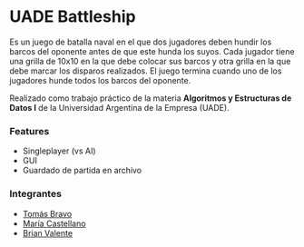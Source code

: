 # UADE Battleship

Es un juego de batalla naval en el que dos jugadores deben hundir los barcos del oponente antes de que este hunda los suyos. Cada jugador tiene una grilla de 10x10 en la que debe colocar sus barcos y otra grilla en la que debe marcar los disparos realizados. El juego termina cuando uno de los jugadores hunde todos los barcos del oponente.

Realizado como trabajo práctico de la materia **Algoritmos y Estructuras de Datos I** de la Universidad Argentina de la Empresa (UADE).

### Features
- Singleplayer (vs AI)
- GUI
- Guardado de partida en archivo

### Integrantes
- [Tomás Bravo](https://github.com/Bravoto)
- [María Castellano](https://github.com/mariacastellanooo)
- [Brian Valente](https://github.com/BrianValente)
